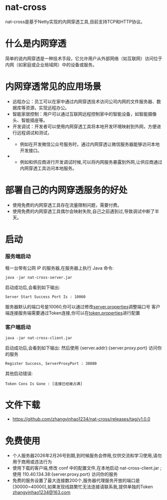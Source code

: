# nat-cross
nat-cross是基于Netty实现的内网穿透工具,目前支持TCP和HTTP协议。

# 什么是内网穿透
简单的说内网穿透是一种技术手段，它允许用户从外部网络（如互联网）访问位于内网（如家庭或企业局域网）中的设备或服务。

# 内网穿透常见的应用场景
* 远程办公：员工可以在家中通过内网穿透技术访问公司内网的文件服务器、数据库等资源，实现远程办公。
* 智能家居控制：用户可以通过互联网远程控制家中的智能设备，如智能摄像头、智能插座等。
* 开发调试：开发者可以使用内网穿透工具将本地开发环境映射到外网，方便进行远程调试和测试，
* * 例如在开发微信公众号服务时，通过内网穿透让微信服务器能够访问本地开发接口。
* * 例如和供应商进行开发调试时候,可以将内网服务暴露到外网,让供应商通过内网穿透工具访问本地服务。


# 部署自己的内网穿透服务的好处
* 使用免费的内网穿透工具存在流量限制问题，需要付费。
* 使用免费的内网穿透工具偶尔会映射失败,自己之前遇到过,导致调试中断了半天。

# 启动
### 服务端启动
租一台带有公网 IP 的服务器,在服务器上执行 Java 命令:
```
java -jar nat-cross-server.jar
```
启动成功后,会看到如下输出:
```
Server Start Success Port Is : 10060
```
服务器默认的端口号是10060,你可以通过修改[server.properties](conf%2Fserver.properties)调整端口号
客户端连接服务端需要通过Token连接,你可以在[token.properties](conf%2Ftoken.properties)进行配置

### 客户端启动
```
java -jar nat-cross-client.jar
```
启动成功后,会看到如下输出: 然后使用 {server.addr}:{server.proxy.port} 访问你的服务
```
Register Success, ServerProxyPort : 38080 
```

其他启动错误:
```
Token Cons Is Gone : [连接已经被占满]
```

# 文件下载
* https://github.com/zhangyinhao1234/nat-cross/releases/tag/v1.0.0

# 免费使用
* 个人服务器2026年2月26号到期,到时候服务会停用,仅供交流和学习使用,请勿用于商用或违法行为
* 使用下载的客户端,修改 conf 中的配置文件,在本地启动 nat-cross-client.jar ;使用 110.40.134.38:{server.proxy.port} 访问你的服务
* 免费的服务设置了最大连接数200个,服务器代理服务开放的端口是[30000~40000],如果发现线路繁忙无法连接请联系我,提供单独的Token zhangyinhao1234@163.com


